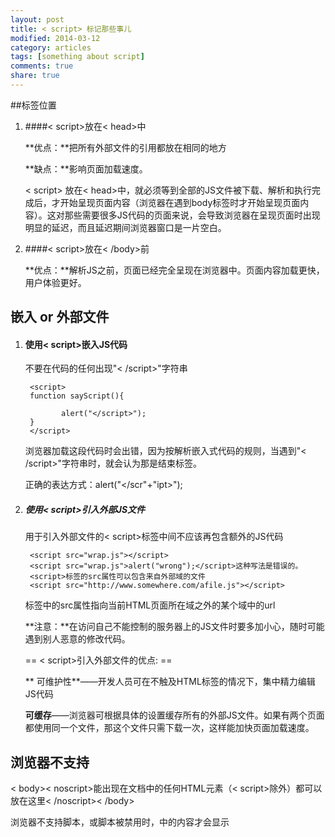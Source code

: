 ```yaml
---
layout: post
title: < script> 标记那些事儿
modified: 2014-03-12
category: articles
tags: [something about script]
comments: true
share: true
---
```



##标签位置
1. ####< script>放在< head>中

    **优点：**把所有外部文件的引用都放在相同的地方

    **缺点：**影响页面加载速度。

    < script> 放在< head>中，就必须等到全部的JS文件被下载、解析和执行完成后，才开始呈现页面内容（浏览器在遇到body标签时才开始呈现页面内容）。这对那些需要很多JS代码的页面来说，会导致浏览器在呈现页面时出现明显的延迟，而且延迟期间浏览器窗口是一片空白。
    
2. ####< script>放在< /body>前

	**优点：**解析JS之前，页面已经完全呈现在浏览器中。页面内容加载更快，用户体验更好。

## 嵌入 or 外部文件

1. #### 使用< script>嵌入JS代码

    不要在代码的任何出现"< /script>"字符串

        <script>
        function sayScript(){

               alert("</script>");
        }
        </script>	
        
    浏览器加载这段代码时会出错，因为按解析嵌入式代码的规则，当遇到"< /script>"字符串时，就会认为那是结束标签。

    正确的表达方式：alert("</scr"+"ipt>");
    
    

2. ##### 使用< script>引入外部JS文件

    用于引入外部文件的< script>标签中间不应该再包含额外的JS代码

        <script src="wrap.js"></script>  
        <script src="wrap.js">alert("wrong");</script>这种写法是错误的。  
        <script>标签的src属性可以包含来自外部域的文件  
        <script src="http://www.somewhere.com/afile.js"></script>

    标签中的src属性指向当前HTML页面所在域之外的某个域中的url

    **注意：**在访问自己不能控制的服务器上的JS文件时要多加小心，随时可能遇到别人恶意的修改代码。

    == < script>引入外部文件的优点: ==

    ** 可维护性**——开发人员可在不触及HTML标签的情况下，集中精力编辑JS代码

    **可缓存**——浏览器可根据具体的设置缓存所有的外部JS文件。如果有两个页面都使用同一个文件，那这个文件只需下载一次，这样能加快页面加载速度。

## 浏览器不支持

< body>< noscript>能出现在文档中的任何HTML元素（< script>除外）都可以放在这里< /noscript>< /body>

浏览器不支持脚本，或脚本被禁用时，<noscript>中的内容才会显示
